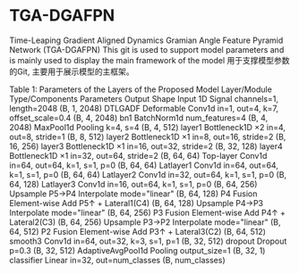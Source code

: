 # TGA-DGAFPN
Time-Leaping Gradient Aligned Dynamics Gramian Angle Feature Pyramid Network (TGA-DGAFPN)
This git is used to support model parameters and is mainly used to display the main framework of the model
用于支撑模型参数的Git, 主要用于展示模型的主框架。

Table 1: Parameters of the Layers of the Proposed Model
Layer/Module	Type/Components	Parameters	Output Shape
Input	1D Signal	channels=1, length=2048	(B, 1, 2048)
DTLGADF	Deformable Conv1d	in=1, out=4, k=7, offset_scale=0.4	(B, 4, 2048)
bn1	BatchNorm1d	num_features=4	(B, 4, 2048)
MaxPool1d	Pooling	k=4, s=4	(B, 4, 512)
layer1	Bottleneck1D ×2	in=4, out=8, stride=1	(B, 8, 512)
layer2	Bottleneck1D ×1	in=8, out=16, stride=2	(B, 16, 256)
layer3	Bottleneck1D ×1	in=16, out=32, stride=2	(B, 32, 128)
layer4	Bottleneck1D ×1	in=32, out=64, stride=2	(B, 64, 64)
Top-layer	Conv1d	in=64, out=64, k=1, s=1, p=0	(B, 64, 64)
Latlayer1	Conv1d	in=64, out=64, k=1, s=1, p=0	(B, 64, 64)
Latlayer2	Conv1d	in=32, out=64, k=1, s=1, p=0	(B, 64, 128)
Latlayer3	Conv1d	in=16, out=64, k=1, s=1, p=0	(B, 64, 256)
Upsample P5→P4	Interpolate	mode="linear"	(B, 64, 128)
P4 Fusion	Element-wise Add	P5↑ + Lateral1(C4)	(B, 64, 128)
Upsample P4→P3	Interpolate	mode="linear"	(B, 64, 256)
P3 Fusion	Element-wise Add	P4↑ + Lateral2(C3)	(B, 64, 256)
Upsample P3→P2	Interpolate	mode="linear"	(B, 64, 512)
P2 Fusion	Element-wise Add	P3↑ + Lateral3(C2)	(B, 64, 512)
smooth3	Conv1d	in=64, out=32, k=3, s=1, p=1	(B, 32, 512)
dropout	Dropout	p=0.3	(B, 32, 512)
AdaptiveAvgPool1d	Pooling	output_size=1	(B, 32, 1)
classifier	Linear	in=32, out=num_classes	(B, num_classes)
